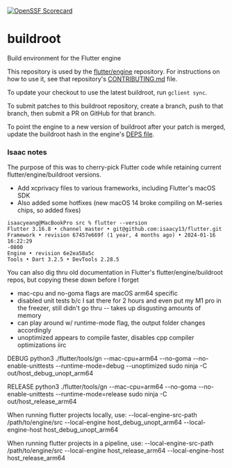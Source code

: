 [![OpenSSF Scorecard](https://api.securityscorecards.dev/projects/github.com/flutter/buildroot/badge)](https://api.securityscorecards.dev/projects/github.com/flutter/buildroot)

# buildroot

Build environment for the Flutter engine

This repository is used by the [flutter/engine](https://github.com/flutter/engine) repository.
For instructions on how to use it, see that repository's [CONTRIBUTING.md](https://github.com/flutter/engine/blob/main/CONTRIBUTING.md) file.

To update your checkout to use the latest buildroot, run `gclient sync`.

To submit patches to this buildroot repository, create a branch, push to that branch, then submit a PR on GitHub for that branch.

To point the engine to a new version of buildroot after your patch is merged, update the buildroot hash in the engine's [DEPS file](https://github.com/flutter/engine/blob/main/DEPS).


### Isaac notes

The purpose of this was to cherry-pick Flutter code while retaining current flutter/engine/buildroot versions.
- Add xcprivacy files to various frameworks, including Flutter's macOS SDK
- Also added some hotfixes (new macOS 14 broke compiling on M-series chips, so added fixes)

```
isaacyeang@MacBookPro src % flutter --version
Flutter 3.16.8 • channel master • git@github.com:isaacy13/flutter.git
Framework • revision 67457e669f (1 year, 4 months ago) • 2024-01-16 16:22:29
-0800
Engine • revision 6e2ea58a5c
Tools • Dart 3.2.5 • DevTools 2.28.5
```

You can also dig thru old documentation in Flutter's flutter/engine/buildroot repos, but copying these down before I forget
- mac-cpu and no-goma flags are macOS arm64 specific
- disabled unit tests b/c I sat there for 2 hours and even put my M1 pro in the freezer, still didn't go thru -- takes up disgusting amounts of memory
- can play around w/ runtime-mode flag, the output folder changes accordingly
- unoptimized appears to compile faster, disables cpp compiler optimizations iirc

DEBUG
python3 ./flutter/tools/gn --mac-cpu=arm64 --no-goma --no-enable-unittests --runtime-mode=debug --unoptimized
sudo ninja -C out/host_debug_unopt_arm64

RELEASE
python3 ./flutter/tools/gn --mac-cpu=arm64 --no-goma --no-enable-unittests --runtime-mode=release
sudo ninja -C out/host_release_arm64

When running flutter projects locally, use:
--local-engine-src-path /path/to/engine/src
--local-engine host_debug_unopt_arm64
--local-engine-host host_debug_unopt_arm64

When running flutter projects in a pipeline, use:
--local-engine-src-path /path/to/engine/src
--local-engine host_release_arm64
--local-engine-host host_release_arm64
